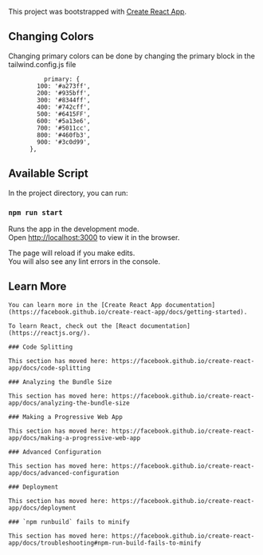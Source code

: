 This project was bootstrapped with [Create React App](https://github.com/facebook/create-react-app).


## Changing Colors 
Changing primary colors can be done by changing the primary block in the tailwind.config.js file 

```
          primary: {
        100: '#a273ff',
        200: '#935bff',
        300: '#8344ff',
        400: '#742cff',
        500: '#6415FF',
        600: '#5a13e6',
        700: '#5011cc',
        800: '#460fb3',
        900: '#3c0d99',
      },
```

## Available Script

In the project directory, you can run:

### `npm run start`

Runs the app in the development mode.<br />
Open [http://localhost:3000](http://localhost:3000) to view it in the browser.

The page will reload if you make edits.<br />
You will also see any lint errors in the console.
 

## Learn More
```
You can learn more in the [Create React App documentation](https://facebook.github.io/create-react-app/docs/getting-started).

To learn React, check out the [React documentation](https://reactjs.org/).

### Code Splitting

This section has moved here: https://facebook.github.io/create-react-app/docs/code-splitting

### Analyzing the Bundle Size

This section has moved here: https://facebook.github.io/create-react-app/docs/analyzing-the-bundle-size

### Making a Progressive Web App

This section has moved here: https://facebook.github.io/create-react-app/docs/making-a-progressive-web-app

### Advanced Configuration

This section has moved here: https://facebook.github.io/create-react-app/docs/advanced-configuration

### Deployment

This section has moved here: https://facebook.github.io/create-react-app/docs/deployment

### `npm runbuild` fails to minify

This section has moved here: https://facebook.github.io/create-react-app/docs/troubleshooting#npm-run-build-fails-to-minify
```